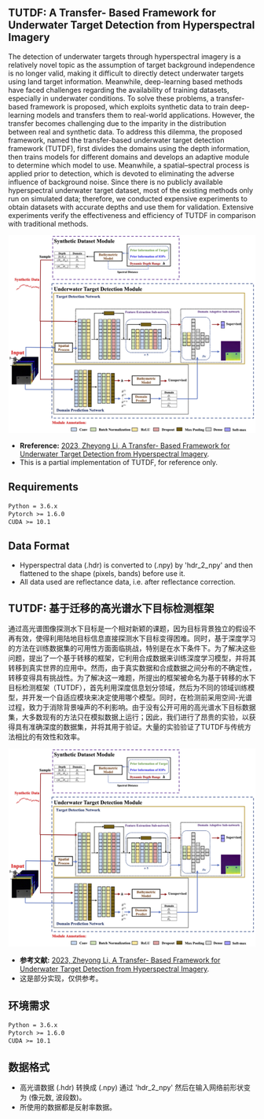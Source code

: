 ## TUTDF: A Transfer- Based Framework for Underwater Target Detection from Hyperspectral Imagery

The detection of underwater targets through hyperspectral imagery is a relatively novel topic as the assumption of target background independence is no longer valid, making it difficult to directly detect underwater targets using land target information. Meanwhile, deep-learning based methods have faced challenges regarding the availability of training datasets, especially in underwater conditions. To solve these problems, a transfer-based framework is proposed,  which exploits synthetic data to train deep-learning models and transfers them to real-world applications. However, the transfer becomes challenging due to the imparity in the distribution between real and synthetic data. To address this dilemma, the proposed framework, named the transfer-based underwater target detection framework (TUTDF), first divides the domains using the depth information, then trains models for different domains and develops an adaptive module to determine which model to use. Meanwhile, a spatial–spectral process is applied prior to detection, which is devoted to eliminating the adverse influence of background noise. Since there is no publicly available hyperspectral underwater target dataset, most of the existing methods only run on simulated data; therefore, we conducted expensive experiments to obtain datasets with accurate depths and use them for validation. Extensive experiments verify the effectiveness and efficiency of TUTDF in comparison with traditional methods.



<div align=center><img src="https://github.com/lijinchao98/TUTDF/blob/master/model/resnet_readme/fig.jpg" width="600px" alt="TUTDF"></div>



* **Rreference:** [2023, Zheyong Li, A Transfer- Based Framework for Underwater Target Detection from Hyperspectral Imagery](https://doi.org/10.3390/rs15041023). 
* This is a partial implementation of TUTDF, for reference only.

## Requirements
```
Python = 3.6.x
Pytorch >= 1.6.0
CUDA >= 10.1
```
## Data Format
* Hyperspectral data (.hdr) is converted to (.npy) by 'hdr_2_npy' and then flattened to the shape (pixels, bands) before use it.
* All data used are reflectance data, i.e. after reflectance correction.


## TUTDF: 基于迁移的高光谱水下目标检测框架

通过高光谱图像探测水下目标是一个相对新颖的课题，因为目标背景独立的假设不再有效，使得利用陆地目标信息直接探测水下目标变得困难。同时，基于深度学习的方法在训练数据集的可用性方面面临挑战，特别是在水下条件下。为了解决这些问题，提出了一个基于转移的框架，它利用合成数据来训练深度学习模型，并将其转移到真实世界的应用中。然而，由于真实数据和合成数据之间分布的不确定性，转移变得具有挑战性。为了解决这一难题，所提出的框架被命名为基于转移的水下目标检测框架（TUTDF），首先利用深度信息划分领域，然后为不同的领域训练模型，并开发一个自适应模块来决定使用哪个模型。同时，在检测前采用空间-光谱过程，致力于消除背景噪声的不利影响。由于没有公开可用的高光谱水下目标数据集，大多数现有的方法只在模拟数据上运行；因此，我们进行了昂贵的实验，以获得具有准确深度的数据集，并将其用于验证。大量的实验验证了TUTDF与传统方法相比的有效性和效率。



<div align=center><img src="https://github.com/lijinchao98/TUTDF/blob/master/model/resnet_readme/fig.jpg" width="600px" alt="TUTDF"></div>



* **参考文献:** [2023, Zheyong Li, A Transfer- Based Framework for Underwater Target Detection from Hyperspectral Imagery](https://doi.org/10.3390/rs15041023). 
* 这是部分实现，仅供参考。

## 环境需求
```
Python = 3.6.x
Pytorch >= 1.6.0
CUDA >= 10.1
```
## 数据格式
* 高光谱数据 (.hdr) 转换成 (.npy) 通过 'hdr_2_npy' 然后在输入网络前形状变为 (像元数, 波段数)。
* 所使用的数据都是反射率数据。

